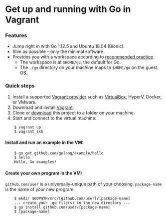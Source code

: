 # Get up and running with Go in Vagrant

### Features
- Jump right in with Go 1.12.5 and Ubuntu 18.04 (Bionic).
- Slim as possible &ndash; only the minimal software.
- Provides you with a workspace according to [recommended practice](https://golang.org/doc/code.html).
	- The workspace is at `$HOME/go`, the default for Go.
	- The `./go` directory on your machine maps to `$HOME/go` on the guest OS.

### Quick steps

1. Install a supported [Vagrant provider](https://www.vagrantup.com/docs/providers/) such as [VirtualBox](https://www.virtualbox.org/), HyperV, Docker, or VMware.
2. Download and install [Vagrant](http://www.vagrantup.com/downloads.html).
3. Clone or [download](https://github.com/jwoy/vagrant-ubuntu-golang/archive/master.zip) this project to a folder on your machine.
4. Start and connect to the virtual machine:
```
    $ vagrant up
    $ vagrant ssh
```
#### Install and run an example in the VM:
```
    $ go get github.com/golang/example/hello
    $ hello
    Hello, Go examples!
```
#### Create your own program in the VM:
`github.com/user` is a universally-unique path of your choosing.
`package-name` is the name of your new program.
```
    $ mkdir $GOPATH/src/[github.com/user]/[package-name]
    ... create your .go file(s) in the new directory ...
    $ go install github.com/user/[package-name]
    $ [package-name]
```

